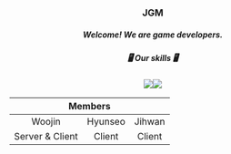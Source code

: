 <div align="center">
  <h3>JGM</h3>
  <h5>Welcome! We are game developers.</h5>
  <table>
    <thead>
        <tr>
            <th colspan="3"> Members </th>
        </tr>
    </thead>
    <tbody>
        <tr>
          <tr>
            <td align='center'>Woojin</td>
            <td align='center'>Hyunseo</td>
            <td align='center'>Jihwan</td>
          </tr>
          <tr>
            <td align='center'>Server & Client</td>
            <td align='center'>Client</td>
            <td align='center'>Client</td>
          </tr>
        </tr>
    </tbody>
    <h5>🖥️ Our skills 🖥️</h5>
    <img src="https://img.shields.io/badge/Unity-000000?style=flat-square&logo=Unity&logoColor=Gray"/>
    <img src="https://img.shields.io/badge/Unreal-#0E1128?style=flat-square&logo=Unreal Engine&logoColor=Gray"/> 
</table>
</div>
